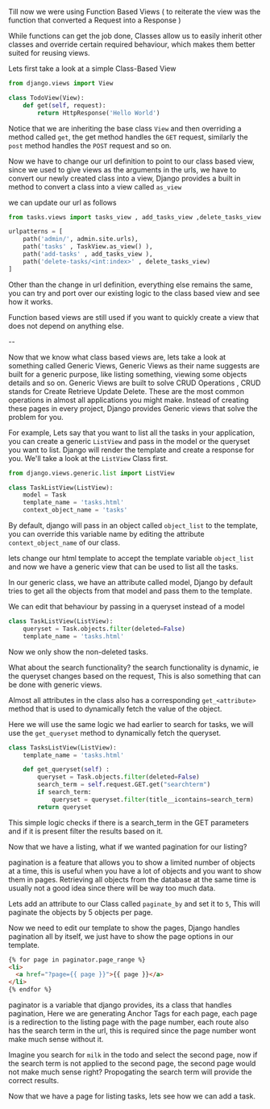 Till now we were using Function Based Views ( to reiterate the view was the function that converted a Request into a Response )

While functions can get the job done, Classes allow us to easily inherit other classes and override certain required behaviour, which makes them better suited for reusing views.

Lets first take a look at a simple Class-Based View

```python
from django.views import View

class TodoView(View):
    def get(self, request):
        return HttpResponse('Hello World')
```

Notice that we are inheriting the base class `View` and then overriding a method called `get`, the get method handles the `GET` request, similarly the `post` method handles the `POST` request and so on.

Now we have to change our url definition to point to our class based view, since we used to give views as the arguments in the urls, we have to convert our newly created class into a view, Django provides a built in method to convert a class into a view called `as_view`

we can update our url as follows

```python
from tasks.views import tasks_view , add_tasks_view ,delete_tasks_view , TaskView

urlpatterns = [
    path('admin/', admin.site.urls),
    path('tasks' , TaskView.as_view() ),
    path('add-tasks' , add_tasks_view ),
    path('delete-tasks/<int:index>' , delete_tasks_view)
]
```

Other than the change in url definition, everything else remains the same, you can try and port over our existing logic to the class based view and see how it works.

Function based views are still used if you want to quickly create a view that does not depend on anything else.

--

Now that we know what class based views are, lets take a look at something called Generic Views, Generic Views as their name suggests are built for a generic purpose, like listing something, viewing some objects details and so on. Generic Views are built to solve CRUD Operations , CRUD stands for Create Retrieve Update Delete. These are the most common operations in almost all applications you might make. Instead of creating these pages in every project, Django provides Generic views that solve the problem for you.

For example, Lets say that you want to list all the tasks in your application, you can create a generic `ListView` and pass in the model or the queryset you want to list. Django will render the template and create a response for you. We'll take a look at the `ListView` Class first.

```python
from django.views.generic.list import ListView

class TaskListView(ListView):
    model = Task
    template_name = 'tasks.html'
    context_object_name = 'tasks'
```

By default, django will pass in an object called `object_list` to the template, you can override this variable name by editing the attribute `context_object_name` of our class.

lets change our html template to accept the template variable `object_list` and now we have a generic view that can be used to list all the tasks.

In our generic class, we have an attribute called model, Django by default tries to get all the objects from that model and pass them to the template.

We can edit that behaviour by passing in a queryset instead of a model

```python
class TaskListView(ListView):
    queryset = Task.objects.filter(deleted=False)
    template_name = 'tasks.html'
```

Now we only show the non-deleted tasks.

What about the search functionality? the search functionality is dynamic, ie the queryset changes based on the request, This is also something that can be done with generic views.

Almost all attributes in the class also has a corresponding `get_<attribute>` method that is used to dynamically fetch the value of the object.

Here we will use the same logic we had earlier to search for tasks, we will use the `get_queryset` method to dynamically fetch the queryset.

```python
class TasksListView(ListView):
    template_name = 'tasks.html'

    def get_queryset(self) :
        queryset = Task.objects.filter(deleted=False)
        search_term = self.request.GET.get("searchterm")
        if search_term:
            queryset = queryset.filter(title__icontains=search_term)
        return queryset
```

This simple logic checks if there is a search_term in the GET parameters and if it is present filter the results based on it.

Now that we have a listing, what if we wanted pagination for our listing?

pagination is a feature that allows you to show a limited number of objects at a time, this is useful when you have a lot of objects and you want to show them in pages. Retrieving all objects from the database at the same time is usually not a good idea since there will be way too much data.

Lets add an attribute to our Class called `paginate_by` and set it to `5`, This will paginate the objects by 5 objects per page.

Now we need to edit our template to show the pages, Django handles pagination all by itself, we just have to show the page options in our template.

```html
{% for page in paginator.page_range %}
<li>
  <a href="?page={{ page }}">{{ page }}</a>
</li>
{% endfor %}
```

paginator is a variable that django provides, its a class that handles pagination, Here we are generating Anchor Tags for each page, each page is a redirection to the listing page with the page number, each route also has the search term in the url, this is required since the page number wont make much sense without it.

Imagine you search for `milk` in the todo and select the second page, now if the search term is not applied to the second page, the second page would not make much sense right? Propogating the search term will provide the correct results.

Now that we have a page for listing tasks, lets see how we can add a task.
